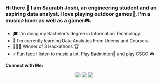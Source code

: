 ### Hi there 👋  I am Saurabh Joshi, an engineering student and an aspiring data analyst. I love playing outdoor games🏸, I'm a music🎶 lover as well as a gamer🎮.

- 🎓 I'm doing my Bachelor's degree in Information Technology.
- 🔭 I’m currently learning Data Analytics From Udemy and Coursera.
- 👨🏻‍💻 Winner of 3 Hackathons 🏆
- ⚡ Fun fact: I listen to music a lot, Play Badminton🏸 and play CSGO 🎮.

**Connect with Me:**

<p align="center">
  <a href="https://discord.com/users/429609524807073812" target"blank_"><img src="https://img.shields.io/badge/discord%20-7289DA.svg?&style=for-the-badge&logo=discord&logoColor=white"></a>
  <a href="https://github.com/Mega-Barrel" target"blank_"><img src="https://img.shields.io/badge/GitHub%20-191717.svg?&style=for-the-badge&logo=github&logoColor=white"></a>
  <a href=”LinkedIn profile URL”>
  <a href="https://www.linkedin.com/in/saurabh-joshi-3640441b5/" target"blank_"><img src="https://img.shields.io/badge/linkedin-%230077B5.svg?&style=for-the-badge&logo=linkedin&logoColor=white"></a>
</a>
</p>
